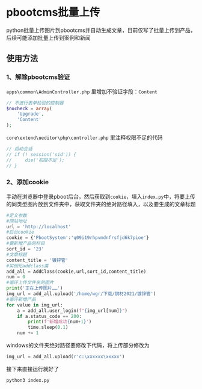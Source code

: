 # pbootcms批量上传
python批量上传图片到pbootcms并自动生成文章，目前仅写了批量上传到产品，后续可能添加批量上传到案例和新闻
## 使用方法
### 1、解除pbootcms验证
`apps\common\AdminController.php` 里增加不验证字段：`Content`
```php
// 不进行表单检验的控制器
$nocheck = array(
    'Upgrade',
    'Content'
);
```
`core\extend\ueditor\php\controller.php` 里注释权限不足的代码
```php
// 启动会话
// if (! session('sid')) {
//     die('权限不足');
// }
```

### 2、添加cookie
手动在浏览器中登录pboot后台，然后获取到`cookie`，填入`index.py`中，将要上传的同类型图片放到文件夹中，获取文件夹的绝对路径填入，以及要生成的文章标题
```python
#定义参数
#网站地址
url = 'http://localhost'
#后台cookie
cookie = {'PbootSystem':'q09i19rhpvmdnfrsfjd6k7pioe'}
#要新增产品的栏目
sort_id = '23'
#文章标题
content_title = '镀锌管'
#实例化addclass类
add_all = AddClass(cookie,url,sort_id,content_title)
num = 0
#循环上传文件夹的图片
print('正在上传图片……')
img_url = add_all.upload('/home/wgr/下载/钢材2021/镀锌管')
#循环新增产品
for value in img_url:
    a = add_all.user_login(f"{img_url[num]}")
    if a.status_code == 200:
        print(f'新增成功{num+1}')
        time.sleep(0.1)
    num += 1
```
windows的文件夹绝对路径要修改下代码，将上传部分修改为
```python
img_url = add_all.upload(r'c:\xxxxxx\xxxxx')
```
接下来直接运行就好了
```python
python3 index.py
```
